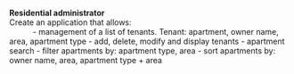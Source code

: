 <strong>Residential administrator</strong><br>
Create an application that allows:<br>
&emsp;&emsp;&emsp;- management of a list of tenants. Tenant: apartment, owner name, area, apartment type - add, delete, modify and display tenants - apartment search - filter apartments by: apartment type, area - sort apartments by: owner name, area, apartment type + area
